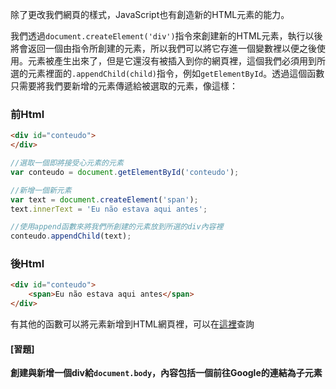 除了更改我們網頁的樣式，JavaScript也有創造新的HTML元素的能力。

我們透過`document.createElement('div')`指令來創建新的HTML元素，執行以後將會返回一個由指令所創建的元素，所以我們可以將它存進一個變數裡以便之後使用。元素被產生出來了，但是它還沒有被插入到你的網頁裡，這個我們必須用到所選的元素裡面的`.appendChild(child)`指令，例如`getElementById`。透過這個函數只需要將我們要新增的元素傳遞給被選取的元素，像這樣：

### 前Html
```html
<div id="conteudo">
</div>
```

```js
//選取一個即將接受心元素的元素
var conteudo = document.getElementById('conteudo');

//新增一個新元素
var text = document.createElement('span');
text.innerText = 'Eu não estava aqui antes';

//使用append函數來將我們所創建的元素放到所選的div內容裡
conteudo.appendChild(text);
```

### 後Html
```html
<div id="conteudo">
	<span>Eu não estava aqui antes</span>
</div>
```

有其他的函數可以將元素新增到HTML網頁裡，可以在[這裡](https://developer.mozilla.org/en-US/docs/Web/API/Node#Methods)查詢

#### [習題]

**創建與新增一個div給`document.body`，內容包括一個前往Google的連結為子元素**
